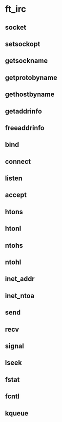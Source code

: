 # ft_irc

## socket
## setsockopt
## getsockname
## getprotobyname
## gethostbyname
## getaddrinfo
## freeaddrinfo
## bind
## connect 
## listen
## accept
## htons
## htonl
## ntohs
## ntohl
## inet_addr
## inet_ntoa
## send
## recv
## signal
## lseek
## fstat
## fcntl
## kqueue
